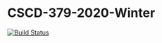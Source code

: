 # CSCD-379-2020-Winter

[![Build Status](https://dev.azure.com/afrostad/CSCD379/_apis/build/status/twofingerrightclick.EWU-CSCD379-2020-Winter?branchName=master)](https://dev.azure.com/afrostad/CSCD379/_build/latest?definitionId=3&branchName=Assignment3)
